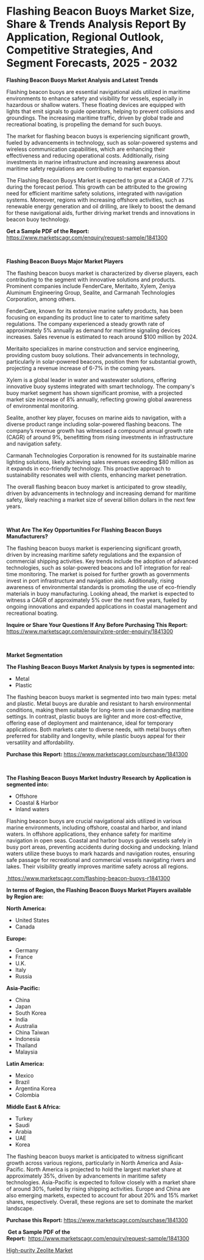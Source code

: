 <p><h1>Flashing Beacon Buoys Market Size, Share & Trends Analysis Report By Application, Regional Outlook, Competitive Strategies, And Segment Forecasts, 2025 - 2032</h1></p><p><strong>Flashing Beacon Buoys Market Analysis and Latest Trends</strong></p>
<p><p>Flashing beacon buoys are essential navigational aids utilized in maritime environments to enhance safety and visibility for vessels, especially in hazardous or shallow waters. These floating devices are equipped with lights that emit signals to guide operators, helping to prevent collisions and groundings. The increasing maritime traffic, driven by global trade and recreational boating, is propelling the demand for such buoys.</p><p>The market for flashing beacon buoys is experiencing significant growth, fueled by advancements in technology, such as solar-powered systems and wireless communication capabilities, which are enhancing their effectiveness and reducing operational costs. Additionally, rising investments in marine infrastructure and increasing awareness about maritime safety regulations are contributing to market expansion.</p><p>The Flashing Beacon Buoys Market is expected to grow at a CAGR of 7.7% during the forecast period. This growth can be attributed to the growing need for efficient maritime safety solutions, integrated with navigation systems. Moreover, regions with increasing offshore activities, such as renewable energy generation and oil drilling, are likely to boost the demand for these navigational aids, further driving market trends and innovations in beacon buoy technology.</p></p>
<p><strong>Get a Sample PDF of the Report:&nbsp;</strong> <a href="https://www.marketscagr.com/enquiry/request-sample/1841300?utm_campaign=2840&utm_medium=2&utm_source=Github&utm_content=ia&utm_term=28022025&utm_id=flashing-beacon-buoys">https://www.marketscagr.com/enquiry/request-sample/1841300</a></p>
<p>&nbsp;</p>
<p><strong>Flashing Beacon Buoys Major Market Players</strong></p>
<p><p>The flashing beacon buoys market is characterized by diverse players, each contributing to the segment with innovative solutions and products. Prominent companies include FenderCare, Meritaito, Xylem, Zeniya Aluminum Engineering Group, Sealite, and Carmanah Technologies Corporation, among others.</p><p>FenderCare, known for its extensive marine safety products, has been focusing on expanding its product line to cater to maritime safety regulations. The company experienced a steady growth rate of approximately 5% annually as demand for maritime signaling devices increases. Sales revenue is estimated to reach around $100 million by 2024.</p><p>Meritaito specializes in marine construction and service engineering, providing custom buoy solutions. Their advancements in technology, particularly in solar-powered beacons, position them for substantial growth, projecting a revenue increase of 6-7% in the coming years.</p><p>Xylem is a global leader in water and wastewater solutions, offering innovative buoy systems integrated with smart technology. The company's buoy market segment has shown significant promise, with a projected market size increase of 8% annually, reflecting growing global awareness of environmental monitoring.</p><p>Sealite, another key player, focuses on marine aids to navigation, with a diverse product range including solar-powered flashing beacons. The company’s revenue growth has witnessed a compound annual growth rate (CAGR) of around 9%, benefitting from rising investments in infrastructure and navigation safety.</p><p>Carmanah Technologies Corporation is renowned for its sustainable marine lighting solutions, likely achieving sales revenues exceeding $80 million as it expands in eco-friendly technology. This proactive approach to sustainability resonates well with clients, enhancing market penetration.</p><p>The overall flashing beacon buoy market is anticipated to grow steadily, driven by advancements in technology and increasing demand for maritime safety, likely reaching a market size of several billion dollars in the next few years.</p></p>
<p>&nbsp;</p>
<p><strong>What Are The Key Opportunities For Flashing Beacon Buoys Manufacturers?</strong></p>
<p><p>The flashing beacon buoys market is experiencing significant growth, driven by increasing maritime safety regulations and the expansion of commercial shipping activities. Key trends include the adoption of advanced technologies, such as solar-powered beacons and IoT integration for real-time monitoring. The market is poised for further growth as governments invest in port infrastructure and navigation aids. Additionally, rising awareness of environmental standards is promoting the use of eco-friendly materials in buoy manufacturing. Looking ahead, the market is expected to witness a CAGR of approximately 5% over the next five years, fueled by ongoing innovations and expanded applications in coastal management and recreational boating.</p></p>
<p><strong>Inquire or Share Your Questions If Any Before Purchasing This Report:</strong> <a href="https://www.marketscagr.com/enquiry/pre-order-enquiry/1841300?utm_campaign=2840&utm_medium=2&utm_source=Github&utm_content=ia&utm_term=28022025&utm_id=flashing-beacon-buoys">https://www.marketscagr.com/enquiry/pre-order-enquiry/1841300</a></p>
<p>&nbsp;</p>
<p><strong>Market Segmentation</strong></p>
<p><strong>The Flashing Beacon Buoys Market Analysis by types is segmented into:</strong></p>
<p><ul><li>Metal</li><li>Plastic</li></ul></p>
<p><p>The flashing beacon buoys market is segmented into two main types: metal and plastic. Metal buoys are durable and resistant to harsh environmental conditions, making them suitable for long-term use in demanding maritime settings. In contrast, plastic buoys are lighter and more cost-effective, offering ease of deployment and maintenance, ideal for temporary applications. Both markets cater to diverse needs, with metal buoys often preferred for stability and longevity, while plastic buoys appeal for their versatility and affordability.</p></p>
<p><strong>Purchase this Report:&nbsp;</strong><a href="https://www.marketscagr.com/purchase/1841300?utm_campaign=2840&utm_medium=2&utm_source=Github&utm_content=ia&utm_term=28022025&utm_id=flashing-beacon-buoys">https://www.marketscagr.com/purchase/1841300</a></p>
<p>&nbsp;</p>
<p><strong>The Flashing Beacon Buoys Market Industry Research by Application is segmented into:</strong></p>
<p><ul><li>Offshore</li><li>Coastal & Harbor</li><li>Inland waters</li></ul></p>
<p><p>Flashing beacon buoys are crucial navigational aids utilized in various marine environments, including offshore, coastal and harbor, and inland waters. In offshore applications, they enhance safety for maritime navigation in open seas. Coastal and harbor buoys guide vessels safely in busy port areas, preventing accidents during docking and undocking. Inland waters utilize these buoys to mark hazards and navigation routes, ensuring safe passage for recreational and commercial vessels navigating rivers and lakes. Their visibility greatly improves maritime safety across all regions.</p></p>
<p><a href="https://www.marketscagr.com/flashing-beacon-buoys-r1841300?utm_campaign=2840&utm_medium=2&utm_source=Github&utm_content=ia&utm_term=28022025&utm_id=flashing-beacon-buoys">&nbsp;https://www.marketscagr.com/flashing-beacon-buoys-r1841300</a></p>
<p><strong>In terms of Region, the Flashing Beacon Buoys Market Players available by Region are:</strong></p>
<p>
    <p> <strong> North America: </strong>
        <ul>
            <li>United States</li>
            <li>Canada</li>
        </ul>
        </p> 
    <p> <strong> Europe: </strong>
        <ul>
            <li>Germany</li>
            <li>France</li>
            <li>U.K.</li>
            <li>Italy</li>
            <li>Russia</li>
        </ul>
        </p> 
    <p> <strong> Asia-Pacific: </strong>
        <ul>
            <li>China</li>
            <li>Japan</li>
            <li>South Korea</li>
            <li>India</li>
            <li>Australia</li>
            <li>China Taiwan</li>
            <li>Indonesia</li>
            <li>Thailand</li>
            <li>Malaysia</li>
        </ul>
        </p> 
    <p> <strong> Latin America: </strong>
        <ul>
            <li>Mexico</li>
            <li>Brazil</li>
            <li>Argentina Korea</li>
            <li>Colombia</li>
        </ul>
        </p> 
    <p> <strong> Middle East & Africa: </strong>
        <ul>
            <li>Turkey</li>
            <li>Saudi</li>
            <li>Arabia</li>
            <li>UAE</li>
            <li>Korea</li>
        </ul>
    </p>
    </p>
<p><p>The flashing beacon buoys market is anticipated to witness significant growth across various regions, particularly in North America and Asia-Pacific. North America is projected to hold the largest market share at approximately 35%, driven by advancements in maritime safety technologies. Asia-Pacific is expected to follow closely with a market share of around 30%, fueled by rising shipping activities. Europe and China are also emerging markets, expected to account for about 20% and 15% market shares, respectively. Overall, these regions are set to dominate the market landscape.</p></p>
<p><strong>Purchase this Report: </strong><a href="https://www.marketscagr.com/purchase/1841300?utm_campaign=2840&utm_medium=2&utm_source=Github&utm_content=ia&utm_term=28022025&utm_id=flashing-beacon-buoys">https://www.marketscagr.com/purchase/1841300</a></p>
<p>&nbsp;<strong>Get a Sample PDF of the Report:&nbsp;&nbsp;</strong><a href="https://www.marketscagr.com/enquiry/request-sample/1841300?utm_campaign=2840&utm_medium=2&utm_source=Github&utm_content=ia&utm_term=28022025&utm_id=flashing-beacon-buoys">https://www.marketscagr.com/enquiry/request-sample/1841300</a></p>
<p><strong></strong></p>
<p><p><a href="https://github.com/thanenegenqa/Market-Research-Report-List-1/blob/main/high-purity-zeolite-market.md?utm_campaign=2840&utm_medium=2&utm_source=Github&utm_content=ia&utm_term=28022025&utm_id=flashing-beacon-buoys">High-purity Zeolite Market</a></p></p>